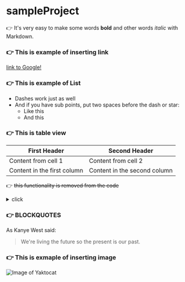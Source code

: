 # sampleProject

 :point_right: It's very easy to make some words **bold** and other words *italic* with Markdown.

### :point_right: This is example of inserting link
[link to Google!](http://google.com)

### :point_right: This is example of List
- Dashes work just as well
- And if you have sub points, put two spaces before the dash or star:
  - Like this
  - And this

### :point_right: This is table view

First Header | Second Header
------------ | -------------
Content from cell 1 | Content from cell 2
Content in the first column | Content in the second column

 :point_right: ~~this functionality is removed from the code~~
 
 <details><summary>click</summary>
### :point_right: Example of code snipet 
 ```javascript
function fancyAlert(arg) {
  if(arg) {
    $.facebox({div:'#foo'})
  }
}
```</details>


### :point_right: BLOCKQUOTES
As Kanye West said:

> We're living the future so
> the present is our past.

### :point_right: This is exmaple of inserting image
![Image of Yaktocat](https://octodex.github.com/images/yaktocat.png)
